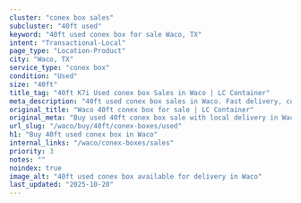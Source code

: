 ```yaml
---
cluster: "conex box sales"
subcluster: "40ft used"
keyword: "40ft used conex box for sale Waco, TX"
intent: "Transactional-Local"
page_type: "Location-Product"
city: "Waco, TX"
service_type: "conex box"
condition: "Used"
size: "40ft"
title_tag: "40ft K7i Used conex box Sales in Waco | LC Container"
meta_description: "40ft used conex box sales in Waco. Fast delivery, competitive pricing. Serving conex boxes area. Quote ID: V4P. Call (214) 524-4168 for your free quote today."
original_title: "Waco 40ft conex box for sale | LC Container"
original_meta: "Buy used 40ft conex box sale with local delivery in Waco, TX. LC Container — local Since 2003. Request a fast quote today."
url_slug: "/waco/buy/40ft/conex-boxes/used"
h1: "Buy 40ft used conex box in Waco"
internal_links: "/waco/conex-boxes/sales"
priority: 3
notes: ""
noindex: true
image_alt: "40ft used conex box available for delivery in Waco"
last_updated: "2025-10-20"
---
```


<!-- TODO: Add unique city/inventory copy, images, and internal links here. -->
